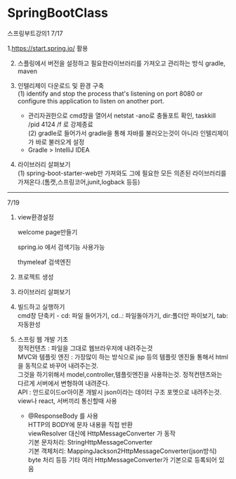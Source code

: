 # SpringBootClass
 스프링부트강의1
7/17

1.https://start.spring.io/ 활용   

2. 스플링에서 버전을 설정하고 필요한라이브러리를 가져오고 관리하는 방식
   gradle, maven   

3. 인텔리제이 다운로드 및 환경 구축   
   (1) identify and stop the process that's listening on port 8080 or configure this application to listen on another port.   
    - 관리자권한으로 cmd창을 열어서  netstat -ano로 충돌포트 확인, taskkill /pid 4124 /f 로 강제종료   
   (2) gradle로 들어가서 gradle을 통해 자바를 불러오는것이 아니라 인텔리제이가 바로 불러오게 설정   
    - Gradle > IntelliJ IDEA   

4. 라이브러리 살펴보기   
   (1) spring-boot-starter-web만 가져와도 그에 필요한 모든 의존된 라이브러리를 가져온다.(톰캣,스프링코어,junit,logback 등등)   
   
  <hr/>
7/19   

1. view환경설정   

   welcome page만들기   

   spring.io 에서 검색기능 사용가능   

   thymeleaf 검색엔진   

2. 프로젝트 생성   
3. 라이브러리 살펴보기   
4. 빌드하고 실행하기   
   cmd창 단축키 -  cd: 파일 들어가기, cd..: 파일돌아가기, dir:폴더안 파이보기, tab:자동완성   
   

5. 스프링 웹 개발 기초   
   정적컨텐츠 : 파일을 그대로 웹브라우저에 내려주는것   
   MVC와 템플릿 엔진 : 가장많이 하는 방식으로 jsp 등의 템플릿 엔진들 통해서 html을 동적으로 바꾸어 내려주는것.    
                     그것을 하기위해서 model,controller,템플릿엔진을 사용하는것. 정적컨텐츠와는 다르게 서버에서 변형하여 내려준다.   
   API : 안드로이드or아이폰 개발시 json이라는 데이터 구조 포멧으로 내려주는것. view나 react, 서버끼리 통신할때 사용   
      - @ResponseBody 를 사용   
        HTTP의 BODY에 문자 내용을 직접 반환   
        viewResolver 대신에 HttpMessageConverter 가 동작   
        기본 문자처리: StringHttpMessageConverter   
        기본 객체처리: MappingJackson2HttpMessageConverter(json방식)   
        byte 처리 등등 기타 여러 HttpMessageConverter가 기본으로 등록되어 있음   
